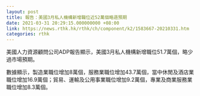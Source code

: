 ```yaml
---
layout: post
title: 報告：美國3月私人機構新增職位近52萬個略遜預期
date: 2021-03-31 20:29:15.000000000 +08:00
link: https://news.rthk.hk/rthk/ch/component/k2/1583667-20210331.htm
categories: rthk
---
```


美國人力資源顧問公司ADP報告顯示，美國3月私人機構新增職位51.7萬個，略少過市場預期。

數據顯示，製造業職位增加8萬個，服務業職位增加43.7萬個，當中休閒及酒店業職位增加16.9萬個；貿易、運輸及公用事業職位增加9.2萬個，專業及商業服務業職位增加8.3萬個。
